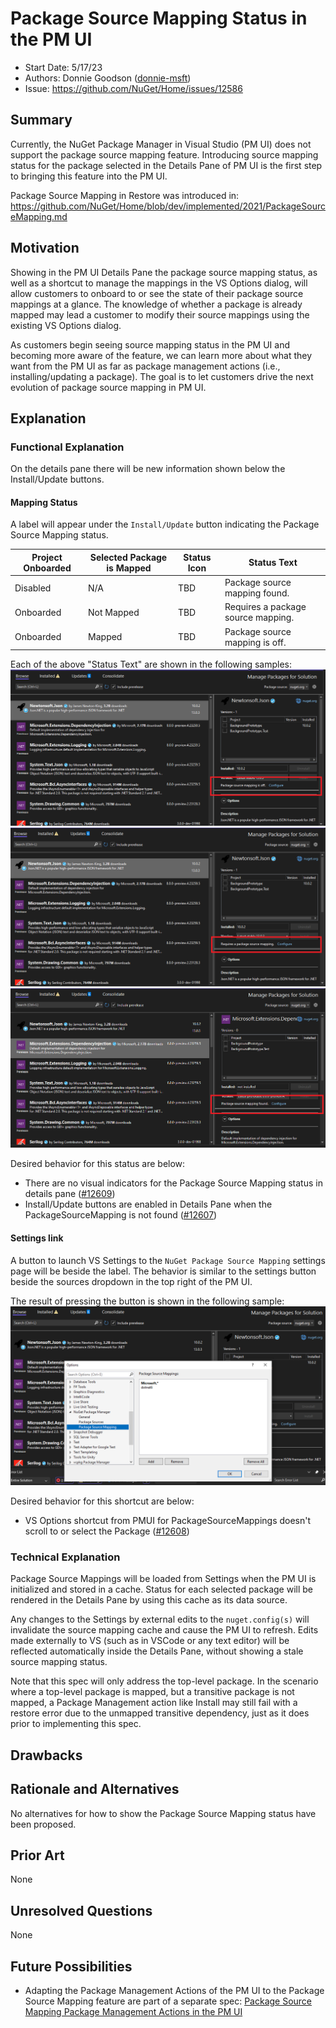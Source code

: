 # Package Source Mapping Status in the PM UI 
* Start Date: 5/17/23
* Authors: Donnie Goodson ([donnie-msft](https://github.com/donnie-msft))
* Issue: https://github.com/NuGet/Home/issues/12586

## Summary

Currently, the NuGet Package Manager in Visual Studio (PM UI) does not support the package source mapping feature. Introducing source mapping status for the package selected in the Details Pane of PM UI is the first step to bringing this feature into the PM UI.

Package Source Mapping in Restore was introduced in: https://github.com/NuGet/Home/blob/dev/implemented/2021/PackageSourceMapping.md

## Motivation

Showing in the PM UI Details Pane the package source mapping status, as well as a shortcut to manage the mappings in the VS Options dialog, will allow customers to onboard to or see the state of their package source mappings at a glance. The knowledge of whether a package is already mapped may lead a customer to modify their source mappings using the existing VS Options dialog. 

As customers begin seeing source mapping status in the PM UI and becoming more aware of the feature, we can learn more about what they want from the PM UI as far as package management actions (i.e., installing/updating a package). The goal is to let customers drive the next evolution of package source mapping in PM UI.

## Explanation

### Functional Explanation

On the details pane there will be new information shown below the Install/Update buttons. 

#### Mapping Status

A label will appear under the `Install/Update` button indicating the Package Source Mapping status.

| Project Onboarded | Selected Package is Mapped | Status Icon | Status Text 
|--------------|-----------|------------|------------|
| Disabled |  N/A      | TBD | Package source mapping found. |
| Onboarded  | Not Mapped  | TBD | Requires a package source mapping. |
| Onboarded  | Mapped | TBD | Package source mapping is off. |

Each of the above "Status Text" are shown in the following samples:
![PM UI Package Source Mapping "Not Onboarded" status](../../meta/resources/PackageSourceMapping/packageSourceMappingNotOnboarded.png)
![PM UI Package Source Mapping "Not Found" status](../../meta/resources/PackageSourceMapping/packageSourceMappingNotFoundForPackage.png)
![PM UI Package Source Mapping "Found" status](../../meta/resources/PackageSourceMapping/packageSourceMappingFound.png)

Desired behavior for this status are below:
  - There are no visual indicators for the Package Source Mapping status in details pane ([#12609](https://github.com/NuGet/Home/issues/12609))
  - Install/Update buttons are enabled in Details Pane when the PackageSourceMapping is not found ([#12607](https://github.com/NuGet/Home/issues/12607))

#### Settings link

A button to launch VS Settings to the `NuGet Package Source Mapping` settings page will be beside the label. The behavior is similar to the settings button beside the sources dropdown in the top right of the PM UI. 

The result of pressing the button is shown in the following sample:
![PM UI result of pressing the button that is a shortcut to VS Options page for Package Source Mappings](../../meta/resources/PackageSourceMapping/packageSourceMappingOptionsLink.png)

Desired behavior for this shortcut are below:
  - VS Options shortcut from PMUI for PackageSourceMappings doesn't scroll to or select the Package ([#12608](https://github.com/NuGet/Home/issues/12608))


### Technical Explanation

Package Source Mappings will be loaded from Settings when the PM UI is initialized and stored in a cache. Status for each selected package will be rendered in the Details Pane by using this cache as its data source.

Any changes to the Settings by external edits to the `nuget.config(s)` will invalidate the source mapping cache and cause the PM UI to refresh. Edits made externally to VS (such as in VSCode or any text editor) will be reflected automatically inside the Details Pane, without showing a stale source mapping status.

Note that this spec will only address the top-level package. In the scenario where a top-level package is mapped, but a transitive package is not mapped, a Package Management action like Install may still fail with a restore error due to the unmapped transitive dependency, just as it does prior to implementing this spec. 

## Drawbacks

## Rationale and Alternatives

No alternatives for how to show the Package Source Mapping status have been proposed.

## Prior Art

None

## Unresolved Questions

None

## Future Possibilities 

- Adapting the Package Management Actions of the PM UI to the Package Source Mapping feature are part of a separate spec: [Package Source Mapping Package Management Actions in the PM UI ](package-source-mapping-actions-PMUI.md)